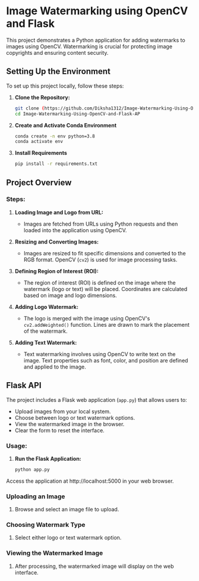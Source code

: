 # Image Watermarking using OpenCV and Flask

This project demonstrates a Python application for adding watermarks to images using OpenCV. Watermarking is crucial for protecting image copyrights and ensuring content security.

## Setting Up the Environment

To set up this project locally, follow these steps:

1. **Clone the Repository:**

   ```bash
   git clone (https://github.com/Diksha1312/Image-Watermarking-Using-OpenCV-and-Flask-API
   cd Image-Watermarking-Using-OpenCV-and-Flask-AP


2. **Create and Activate Conda Environment**

   ```bash
   conda create -n env python=3.8
   conda activate env

3. **Install Requirements**

   ```bash
   pip install -r requirements.txt

## Project Overview

### Steps:

1. **Loading Image and Logo from URL:**
   - Images are fetched from URLs using Python requests and then loaded into the application using OpenCV.
   
2. **Resizing and Converting Images:**
   - Images are resized to fit specific dimensions and converted to the RGB format. OpenCV (`cv2`) is used for image processing tasks.
   
3. **Defining Region of Interest (ROI):**
   - The region of interest (ROI) is defined on the image where the watermark (logo or text) will be placed. Coordinates are calculated based on image and logo dimensions.
   
4. **Adding Logo Watermark:**
   - The logo is merged with the image using OpenCV's `cv2.addWeighted()` function. Lines are drawn to mark the placement of the watermark.
   
5. **Adding Text Watermark:**
   - Text watermarking involves using OpenCV to write text on the image. Text properties such as font, color, and position are defined and applied to the image.

## Flask API

The project includes a Flask web application (`app.py`) that allows users to:

- Upload images from your local system.
- Choose between logo or text watermark options.
- View the watermarked image in the browser.
- Clear the form to reset the interface.

### Usage:

1. **Run the Flask Application:**

   ```bash
   python app.py

Access the application at http://localhost:5000 in your web browser.

### Uploading an Image

1. Browse and select an image file to upload.

### Choosing Watermark Type

1. Select either logo or text watermark option.

### Viewing the Watermarked Image

1. After processing, the watermarked image will display on the web interface.
